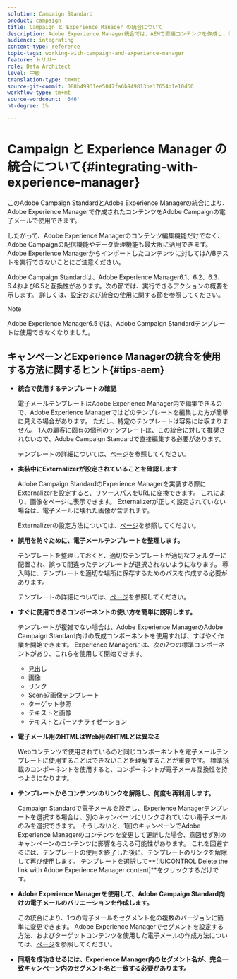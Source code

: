```yaml
---
solution: Campaign Standard
product: campaign
title: Campaign と Experience Manager の統合について
description: Adobe Experience Manager統合では、AEMで直接コンテンツを作成し、後でAdobe Campaignで使用できます。
audience: integrating
content-type: reference
topic-tags: working-with-campaign-and-experience-manager
feature: トリガー
role: Data Architect
level: 中級
translation-type: tm+mt
source-git-commit: 088b49931ee5047fa6b949813ba17654b1e10d60
workflow-type: tm+mt
source-wordcount: '646'
ht-degree: 1%

---
```



# Campaign と Experience Manager の統合について{#integrating-with-experience-manager}

このAdobe Campaign StandardとAdobe Experience Managerの統合により、Adobe Experience Managerで作成されたコンテンツをAdobe Campaignの電子メールで使用できます。

したがって、Adobe Experience Managerのコンテンツ編集機能だけでなく、Adobe Campaignの配信機能やデータ管理機能も最大限に活用できます。 Adobe Experience Managerからインポートしたコンテンツに対してはA/Bテストを実行できないことにご注意ください。

Adobe Campaign Standardは、Adobe Experience Manager6.1、6.2、6.3、6.4および6.5と互換性があります。次の節では、実行できるアクションの概要を示します。 詳しくは、[設定](https://docs.adobe.com/content/help/en/experience-manager-65/administering/integration/campaignstandard.html)および[統合の](https://docs.adobe.com/content/help/en/experience-manager-65/authoring/aem-adobe-campaign/campaign.html)使用に関する節を参照してください。

>[!NOTE]
>
> Adobe Experience Manager6.5では、Adobe Campaign Standardテンプレートは使用できなくなりました。

## キャンペーンとExperience Managerの統合を使用する方法に関するヒント{#tips-aem}

* **統合で使用するテンプレートの確認**

   電子メールテンプレートはAdobe Experience Manager内で編集できるので、Adobe Experience Managerではどのテンプレートを編集した方が簡単に見える場合があります。 ただし、特定のテンプレートは容易には収まりません。 1人の顧客に固有の個別のテンプレートは、この統合に対して推奨されないので、Adobe Campaign Standardで直接編集する必要があります。

   テンプレートの詳細については、[ページ](https://docs.adobe.com/content/help/en/experience-manager-65/developing/platform/templates/templates.html)を参照してください。

* **実装中にExternalizerが設定されていることを確認します**

   Adobe Campaign StandardのExperience Managerを実装する際にExternalizerを設定すると、リソースパスをURLに変換できます。 これにより、画像をページに表示できます。 Externalizerが正しく設定されていない場合は、電子メールに壊れた画像が含まれます。

   Externalizerの設定方法については、[ページ](https://docs.adobe.com/content/help/en/experience-manager-65/developing/platform/externalizer.html)を参照してください。

* **誤用を防ぐために、電子メールテンプレートを整理します。**

   テンプレートを整理しておくと、適切なテンプレートが適切なフォルダーに配置され、誤って間違ったテンプレートが選択されないようになります。 導入時に、テンプレートを適切な場所に保存するためのパスを作成する必要があります。

   テンプレートの詳細については、[ページ](https://docs.adobe.com/content/help/en/experience-manager-65/developing/platform/templates/templates.html#template-availability)を参照してください。

* **すぐに使用できるコンポーネントの使い方を簡単に説明します。**

   テンプレートが複雑でない場合は、Adobe Experience ManagerのAdobe Campaign Standard向けの既成コンポーネントを使用すれば、すばやく作業を開始できます。
Experience Managerには、次の7つの標準コンポーネントがあり、これらを使用して開始できます。

   * 見出し
   * 画像
   * リンク
   * Scene7画像テンプレート
   * ターゲット参照
   * テキストと画像
   * テキストとパーソナライゼーション

* **電子メール用のHTMLはWeb用のHTMLとは異なる**

   Webコンテンツで使用されているのと同じコンポーネントを電子メールテンプレートに使用することはできないことを理解することが重要です。 標準搭載のコンポーネントを使用すると、コンポーネントが電子メール互換性を持つようになります。

* **テンプレートからコンテンツのリンクを解除し、何度も再利用します。**

   Campaign Standardで電子メールを設定し、Experience Managerテンプレートを選択する場合は、別のキャンペーンにリンクされていない電子メールのみを選択できます。 そうしないと、1回のキャンペーンでAdobe Experience Managerのコンテンツを変更して更新した場合、意図せず別のキャンペーンのコンテンツに影響を与える可能性があります。
これを回避するには、テンプレートの使用を終了した後に、テンプレートのリンクを解除して再び使用します。 テンプレートを選択して**[!UICONTROL Delete the link with Adobe Experience Manager content]**&#x200B;をクリックするだけです。

* **Adobe Experience Managerを使用して、Adobe Campaign Standard向けの電子メールのバリエーションを作成します。**

   この統合により、1つの電子メールをセグメント化の複数のバージョンに簡単に変更できます。
Adobe Experience Managerでセグメントを設定する方法、およびターゲットコンテンツを使用した電子メールの作成方法については、[ページ](https://docs.adobe.com/help/en/experience-manager-65/authoring/aem-adobe-campaign/target-adobe-campaign.html#setting-up-segmentation-in-aem)を参照してください。

* **同期を成功させるには、Experience Manager内のセグメント名が、完全一致キャンペーン内のセグメント名と一致する必要があります。**
